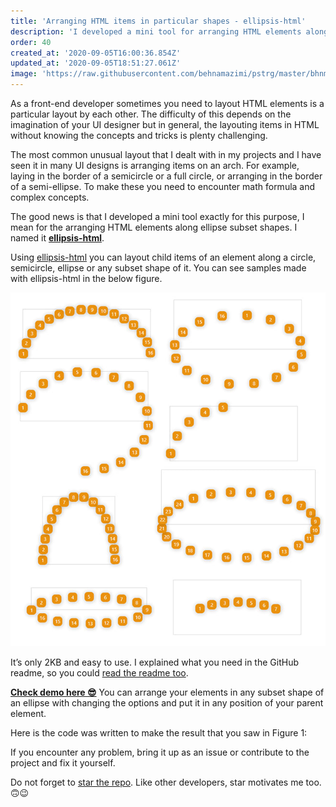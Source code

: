 ```yaml
---
title: 'Arranging HTML items in particular shapes - ellipsis-html'
description: 'I developed a mini tool for arranging HTML elements along ellipse subset shapes and I named it ellipsis-html.' 
order: 40
created_at: '2020-09-05T16:00:36.854Z'
updated_at: '2020-09-05T18:51:27.061Z'
image: 'https://raw.githubusercontent.com/behnamazimi/pstrg/master/bhnmzm/1599309243137.jpeg'
---
```


As a front-end developer sometimes you need to layout HTML elements is a particular layout by each other. The difficulty
of this depends on the imagination of your UI designer but in general, the layouting items in HTML without knowing the
concepts and tricks is plenty challenging.

The most common unusual layout that I dealt with in my projects and I have seen it in many UI designs is arranging items
on an arch. For example, laying in the border of a semicircle or a full circle, or arranging in the border of a
semi-ellipse. To make these you need to encounter math formula and complex concepts.

The good news is that I developed a mini tool exactly for this purpose, I mean for the arranging HTML elements along
ellipse subset shapes. I named it **[ellipsis-html](https://github.com/behnamazimi/ellipsis-html)**.

Using [ellipsis-html](https://github.com/behnamazimi/ellipsis-html) you can layout child items of an element along a
circle, semicircle, ellipse or any subset shape of it. You can see samples made with ellipsis-html in the below figure.

![Figure2: ellipsis-html sample layouts](https://raw.githubusercontent.com/behnamazimi/pstrg/master/bhnmzm/1599309218347.jpg)

It’s only 2KB and easy to use. I explained what you need in the GitHub readme, so you
could [read the readme too](https://github.com/behnamazimi/ellipsis-html#ellipsis-html-elements).

**[Check demo here 😎](https://behnamazimi.github.io/ellipsis-html/)**
You can arrange your elements in any subset shape of an ellipse with changing the options and put it in any position of
your parent element.

Here is the code was written to make the result that you saw in Figure 1:

If you encounter any problem, bring it up as an issue or contribute to the project and fix it yourself.

Do not forget to [star the repo](https://github.com/behnamazimi/ellipsis-html). Like other developers, star motivates me
too. 🙃😉
